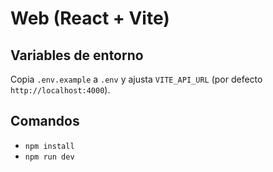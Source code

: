 # Web (React + Vite)

## Variables de entorno
Copia `.env.example` a `.env` y ajusta `VITE_API_URL` (por defecto `http://localhost:4000`).

## Comandos
- `npm install`
- `npm run dev`
